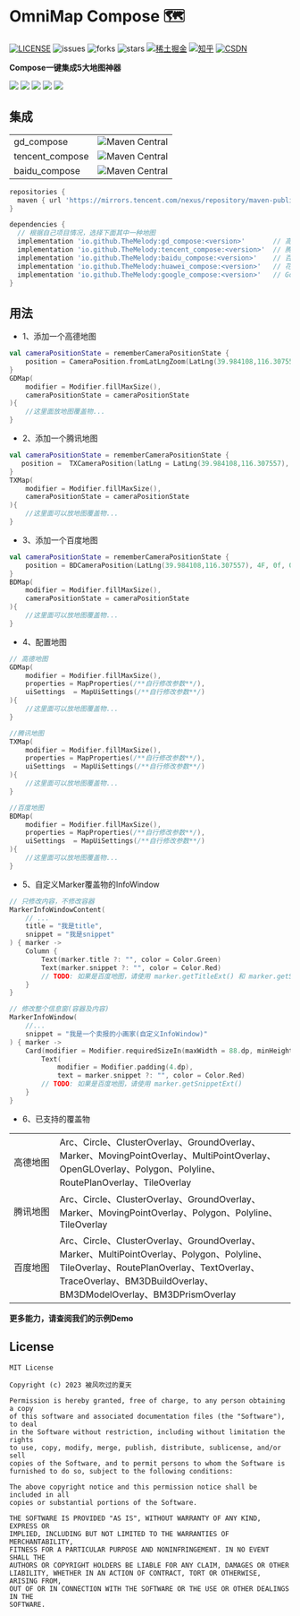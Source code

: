 OmniMap Compose 🗺
===============
<a href="https://github.com/TheMelody/OmniMap-Compose/blob/main/LICENSE"><img alt="LICENSE" src="https://img.shields.io/github/license/TheMelody/OmniMap-Compose"/></a>  <img alt="issues" src="https://img.shields.io/github/issues/TheMelody/OmniMap-Compose?color=important"/>  <img alt="forks" src="https://img.shields.io/github/forks/TheMelody/OmniMap-Compose?color=blueviolet"/>  <img alt="stars" src="https://img.shields.io/github/stars/TheMelody/OmniMap-Compose?color=success"/>  <a href="https://juejin.cn/user/8451824316670/posts"><img alt="稀土掘金" src="https://img.shields.io/badge/%E7%A8%80%E5%9C%9F%E6%8E%98%E9%87%91-432-green?labelColor=%231e80FF&color=black" ></a>  <a href="https://www.zhihu.com/people/fq_halifax"><img src="https://img.shields.io/badge/dynamic/json?color=282c34&amp;labelColor=0084ff&amp;label=%E7%9F%A5%E4%B9%8E&amp;query=%24.data.totalSubs&amp;url=https%3A%2F%2Fapi.spencerwoo.com%2Fsubstats%2F%3Fsource%3Dzhihu%26queryKey%3Dfq_halifax&amp;longCache=true" alt="知乎"></a>  <a href="https://blog.csdn.net/logicsboy"><img src="https://img.shields.io/badge/CSDN-3k+-red?labelColor=%231e80FF&color=black" alt="CSDN"></a>

**Compose一键集成5大地图神器**

<a href="https://lbsyun.baidu.com/index.php?title=androidsdk"><img src="https://img.shields.io/badge/-%E7%99%BE%E5%BA%A6%E5%9C%B0%E5%9B%BE-4e6ef2"></a>    <a href="https://lbs.amap.com/api/android-sdk/summary/"><img src="https://img.shields.io/badge/-%E9%AB%98%E5%BE%B7%E5%9C%B0%E5%9B%BE-success"></a>    <a href="https://lbs.qq.com/mobile/androidMapSDK/developerGuide/androidSummary"><img src="https://img.shields.io/badge/-%E8%85%BE%E8%AE%AF%E5%9C%B0%E5%9B%BE-E91E1E"></a>    <a href="https://developer.huawei.com/consumer/cn/doc/development/HMSCore-Guides/android-sdk-brief-introduction-0000001061991343"><img src="https://img.shields.io/badge/-%E8%8A%B1%E7%93%A3%E5%9C%B0%E5%9B%BE-orange"></a>    <a href="https://developers.google.com/maps/documentation/android-sdk/start?hl=zh-cn"><img src="https://img.shields.io/badge/-Google%E5%9C%B0%E5%9B%BE-blue"></a>

集成
-------
<table>
 <tr>
  <td>gd_compose</td><td><img alt="Maven Central" src="https://img.shields.io/maven-central/v/io.github.TheMelody/gd_compose?versionPrefix=1.0.5"></td>
 </tr>
 <tr>
  <td>tencent_compose</td><td><img alt="Maven Central" src="https://img.shields.io/maven-central/v/io.github.TheMelody/tencent_compose?versionPrefix=1.0.5"></td>
 </tr>
 <tr>
  <td>baidu_compose</td><td><img alt="Maven Central" src="https://img.shields.io/maven-central/v/io.github.TheMelody/baidu_compose?versionPrefix=1.0.5"></td>
 </tr>
</table>

```groovy
repositories {
  maven { url 'https://mirrors.tencent.com/nexus/repository/maven-public/' }
}

dependencies {
  // 根据自己项目情况，选择下面其中一种地图
  implementation 'io.github.TheMelody:gd_compose:<version>'       // 高德地图
  implementation 'io.github.TheMelody:tencent_compose:<version>'  // 腾讯地图
  implementation 'io.github.TheMelody:baidu_compose:<version>'    // 百度地图
  implementation 'io.github.TheMelody:huawei_compose:<version>'   // 花瓣地图(Android 7.0+) → 实现中
  implementation 'io.github.TheMelody:google_compose:<version>'   // Google地图 → 未开始
}
```

用法
-------

- 1、添加一个高德地图
```kt
val cameraPositionState = rememberCameraPositionState {
    position = CameraPosition.fromLatLngZoom(LatLng(39.984108,116.307557), 10F)
}
GDMap(
    modifier = Modifier.fillMaxSize(),
    cameraPositionState = cameraPositionState
){
    //这里面放地图覆盖物...
}
```
- 2、添加一个腾讯地图
```kt
val cameraPositionState = rememberCameraPositionState {
   position =  TXCameraPosition(latLng = LatLng(39.984108,116.307557), zoom = 10F, tilt = 0F, bearing = 0F)
}
TXMap(
    modifier = Modifier.fillMaxSize(),
    cameraPositionState = cameraPositionState
){
    //这里面可以放地图覆盖物...
}
```
- 3、添加一个百度地图
```kt
val cameraPositionState = rememberCameraPositionState {
    position = BDCameraPosition(LatLng(39.984108,116.307557), 4F, 0f, 0f)
}
BDMap(
    modifier = Modifier.fillMaxSize(),
    cameraPositionState = cameraPositionState
){
    //这里面可以放地图覆盖物...
}
```
- 4、配置地图
```kt
// 高德地图
GDMap(
    modifier = Modifier.fillMaxSize(),
    properties = MapProperties(/**自行修改参数**/),
    uiSettings  = MapUiSettings(/**自行修改参数**/)
){
    //这里面可以放地图覆盖物...
}

//腾讯地图
TXMap(
    modifier = Modifier.fillMaxSize(),
    properties = MapProperties(/**自行修改参数**/),
    uiSettings  = MapUiSettings(/**自行修改参数**/)
){
    //这里面可以放地图覆盖物...
}

//百度地图
BDMap(
    modifier = Modifier.fillMaxSize(),
    properties = MapProperties(/**自行修改参数**/),
    uiSettings  = MapUiSettings(/**自行修改参数**/)
){
    //这里面可以放地图覆盖物...
}
```
- 5、自定义Marker覆盖物的InfoWindow
```kt
// 只修改内容，不修改容器
MarkerInfoWindowContent(
    // ...
    title = "我是title",
    snippet = "我是snippet"
) { marker ->
    Column {
        Text(marker.title ?: "", color = Color.Green)
        Text(marker.snippet ?: "", color = Color.Red)
        // TODO: 如果是百度地图，请使用 marker.getTitleExt() 和 marker.getSnippetExt()
    }
}

// 修改整个信息窗(容器及内容)
MarkerInfoWindow(
    //...
    snippet = "我是一个卖报的小画家(自定义InfoWindow)"
) { marker ->
    Card(modifier = Modifier.requiredSizeIn(maxWidth = 88.dp, minHeight = 66.dp)) {
        Text(
            modifier = Modifier.padding(4.dp),
            text = marker.snippet ?: "", color = Color.Red)
        // TODO: 如果是百度地图，请使用 marker.getSnippetExt()
    }
}
```
- 6、已支持的覆盖物
<table>
 <tr>
  <td width="66px">高德地图</td> <td>Arc、Circle、ClusterOverlay、GroundOverlay、Marker、MovingPointOverlay、MultiPointOverlay、OpenGLOverlay、Polygon、Polyline、RoutePlanOverlay、TileOverlay</td>
 </tr>
 <tr>
  <td width="66px">腾讯地图</td> <td>Arc、Circle、ClusterOverlay、GroundOverlay、Marker、MovingPointOverlay、Polygon、Polyline、TileOverlay</td>
 </tr>
 <tr>
  <td width="66px">百度地图</td> <td>Arc、Circle、ClusterOverlay、GroundOverlay、Marker、MultiPointOverlay、Polygon、Polyline、TileOverlay、RoutePlanOverlay、TextOverlay、TraceOverlay、BM3DBuildOverlay、BM3DModelOverlay、BM3DPrismOverlay</td>
 </tr>
</table>

**更多能力，请查阅我们的示例Demo**

License
-------
```
MIT License

Copyright (c) 2023 被风吹过的夏天

Permission is hereby granted, free of charge, to any person obtaining a copy
of this software and associated documentation files (the "Software"), to deal
in the Software without restriction, including without limitation the rights
to use, copy, modify, merge, publish, distribute, sublicense, and/or sell
copies of the Software, and to permit persons to whom the Software is
furnished to do so, subject to the following conditions:

The above copyright notice and this permission notice shall be included in all
copies or substantial portions of the Software.

THE SOFTWARE IS PROVIDED "AS IS", WITHOUT WARRANTY OF ANY KIND, EXPRESS OR
IMPLIED, INCLUDING BUT NOT LIMITED TO THE WARRANTIES OF MERCHANTABILITY,
FITNESS FOR A PARTICULAR PURPOSE AND NONINFRINGEMENT. IN NO EVENT SHALL THE
AUTHORS OR COPYRIGHT HOLDERS BE LIABLE FOR ANY CLAIM, DAMAGES OR OTHER
LIABILITY, WHETHER IN AN ACTION OF CONTRACT, TORT OR OTHERWISE, ARISING FROM,
OUT OF OR IN CONNECTION WITH THE SOFTWARE OR THE USE OR OTHER DEALINGS IN THE
SOFTWARE.
```
